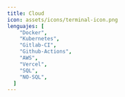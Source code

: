 ```yaml
---
title: Cloud
icon: assets/icons/terminal-icon.png
lenguajes: [
    "Docker",
    "Kubernetes",
    "Gitlab-CI",
    "Github-Actions",
    "AWS",
    "Vercel",
    "SQL",
    "NO-SQL",
  ]
---
```


